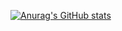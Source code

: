 [![Anurag's GitHub stats](https://github-readme-stats.vercel.app/api?nosnowowie93347=anuraghazra)](https://github.com/anuraghazra/github-readme-stats)
